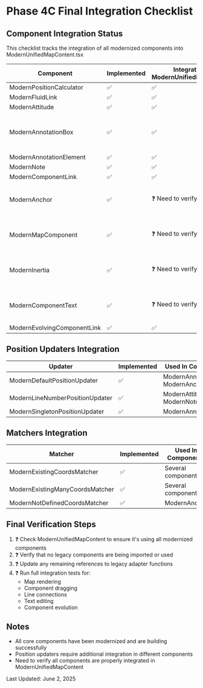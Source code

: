 # Phase 4C Final Integration Checklist

## Component Integration Status
This checklist tracks the integration of all modernized components into ModernUnifiedMapContent.tsx

| Component | Implemented | Integrated in ModernUnifiedMapContent | Tested |
|-----------|------------|--------------------------------------|--------|
| ModernPositionCalculator | ✅ | ✅ | ✅ |
| ModernFluidLink | ✅ | ✅ | ✅ |
| ModernAttitude | ✅ | ✅ | ✅ |
| ModernAnnotationBox | ✅ | ✅ | ✅ (Fixed null check issue) |
| ModernAnnotationElement | ✅ | ✅ | ✅ |
| ModernNote | ✅ | ✅ | ✅ |
| ModernComponentLink | ✅ | ✅ | ✅ |
| ModernAnchor | ✅ | ❓ Need to verify | ❓ Need to verify |
| ModernMapComponent | ✅ | ❓ Need to verify | ❓ Need to verify |
| ModernInertia | ✅ | ❓ Need to verify | ❓ Need to verify |
| ModernComponentText | ✅ | ❓ Need to verify | ❓ Need to verify |
| ModernEvolvingComponentLink | ✅ | ✅ | ✅ |

## Position Updaters Integration
| Updater | Implemented | Used In Components | Tested |
|---------|------------|-------------------|--------|
| ModernDefaultPositionUpdater | ✅ | ModernAnnotationBox, ModernAnchor | ✅ |
| ModernLineNumberPositionUpdater | ✅ | ModernAttitude, ModernNote | ✅ |
| ModernSingletonPositionUpdater | ✅ | ModernAnnotationBox | ✅ |

## Matchers Integration
| Matcher | Implemented | Used In Components | Tested |
|---------|------------|-------------------|--------|
| ModernExistingCoordsMatcher | ✅ | Several components | ✅ |
| ModernExistingManyCoordsMatcher | ✅ | Several components | ✅ |
| ModernNotDefinedCoordsMatcher | ✅ | ModernAnchor | ✅ |

## Final Verification Steps
1. ❓ Check ModernUnifiedMapContent to ensure it's using all modernized components
2. ❓ Verify that no legacy components are being imported or used
3. ❓ Update any remaining references to legacy adapter functions
4. ❓ Run full integration tests for:
   - Map rendering
   - Component dragging
   - Line connections
   - Text editing
   - Component evolution

## Notes
- All core components have been modernized and are building successfully
- Position updaters require additional integration in different components
- Need to verify all components are properly integrated in ModernUnifiedMapContent

Last Updated: June 2, 2025
